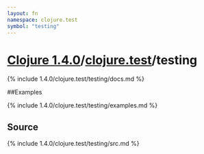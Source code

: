 ```yaml
---
layout: fn
namespace: clojure.test
symbol: "testing"
---
```


# [Clojure 1.4.0](../../)/[clojure.test](../)/testing

{% include 1.4.0/clojure.test/testing/docs.md %}

##Examples

{% include 1.4.0/clojure.test/testing/examples.md %}
## Source
{% include 1.4.0/clojure.test/testing/src.md %}

